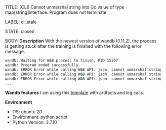 TITLE:
[CLI] Cannot unmarshal string into Go value of type map[string]interface. Program does not terminate

LABEL:
cli,stale

STATE:
closed

BODY:
**Description**
With the newest version of wandb (0.11.2), the process is getting stuck after the training is finished with the following error message.


```bash
wandb: Waiting for W&B process to finish, PID 15267
wandb: Program ended successfully.
wandb: ERROR Error while calling W&B API: json: cannot unmarshal string into Go value of type map[string]interface {} (<Response [500]>)
wandb: ERROR Error while calling W&B API: json: cannot unmarshal string into Go value of type map[string]interface {} (<Response [500]>)
wandb: ERROR Error while calling W&B API: json: cannot unmarshal string into Go value of type map[string]interface {} (<Response [500]>)
....
```

**Wandb features**
I am using this [template](https://github.com/ashleve/lightning-hydra-template) with artifacts and log calls. 


**Environment**
- OS: ubuntu 20
- Environment: python script
- Python Version: 3.7.10


